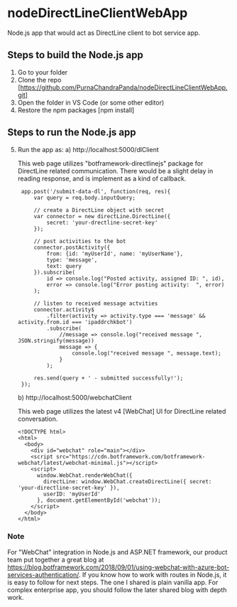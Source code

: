 # nodeDirectLineClientWebApp
Node.js app that would act as DirectLine client to bot service app.


##  Steps to build the Node.js app
1. Go to your folder
2. Clone the repo [https://github.com/PurnaChandraPanda/nodeDirectLineClientWebApp.git]
3. Open the folder in VS Code (or some other editor)
4. Restore the npm packages [npm install]

## Steps to run the Node.js app
5. Run the app as:
	a)
	http://localhost:5000/dlClient
	
	This web page utilizes "botframework-directlinejs" package for DirectLine related communication. There would be a slight delay in reading response, and is implement as a kind of callback.
	
		app.post('/submit-data-dl', function(req, res){
			var query = req.body.inputQuery;

			// create a DirectLine object with secret
			var connector = new directLine.DirectLine({
				secret: 'your-drectline-secret-key'
			});

			// post activities to the bot
			connector.postActivity({
				from: {id: 'myUserId', name: 'myUserName'},
				type: 'message',
				text: query
			}).subscribe(
				id => console.log("Posted activity, assigned ID: ", id),
				error => console.log("Error posting activity:  ", error)
			);

			// listen to received message actvities
			connector.activity$
				.filter(activity => activity.type === 'message' && activity.from.id === 'ipaddrchkbot')
				.subscribe(
					//message => console.log("received message ", JSON.stringify(message))
					message => {
						console.log("received message ", message.text);
					}
				);
			
			res.send(query + ' - submitted successfully!');
		});
		
	b)
	http://localhost:5000/webchatClient
	
	This web page utilizes the latest v4 [WebChat] UI for DirectLine related conversation.

    ```	
	<!DOCTYPE html>
	<html>
	  <body>
		<div id="webchat" role="main"></div>
		<script src="https://cdn.botframework.com/botframework-webchat/latest/webchat-minimal.js"></script>
		<script>
		  window.WebChat.renderWebChat({
			directLine: window.WebChat.createDirectLine({ secret: 'your-directline-secret-key' }),
			userID: 'myUserId'
		  }, document.getElementById('webchat'));
		</script>
	  </body>
	</html>
	 ```	

### Note
For "WebChat" integration in Node.js and ASP.NET framework, our product team put together a great blog at https://blog.botframework.com/2018/09/01/using-webchat-with-azure-bot-services-authentication/. If you know how to work with routes in Node.js, it is easy to follow for next steps. The one I shared is plain vanilla app. For complex enterprise app, you should follow the later shared blog with depth work.

